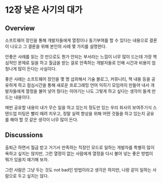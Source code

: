 # 12장 낮은 사기의 대가

## Overview

소프트웨어 장인을 통해 개발자들에게 열정이나 동기부여를 할 수 있다는 내용으로 결론이 나오고 그 결론을 위해 본인의 사례 몇 가지를 설명한다.

안좋은 사례를 읽는 것 만으로도 뭔가 안되는 부서라는 느낌이 너무 많이 드는데 가장 핵심적인 문제로 일을 하고 월급을 받는 걸로 만족하는 개발자들로 인해 시간과 비용이 엄청나게 많이 든다는 사실이다.

좋은 사례는 소프트웨어 장인을 몇 명 섭외해서 기술 블로그, 커뮤니티, 책 내용 등을 공유하게 하고 점심시간을 통해 새로운 프로그래밍 언어 익히기 모임까지 만들어 내서 개발자들에게 열정을 불어 넣어 줬다는 이야기는 나도 그렇게 하고 싶다는 생각이 들게 만드는 내용이다.

매번 공유할 내용이 내가 무슨 일을 하고 있는지 정도만 있는  우리 회사의 보여주기식 스탠드업 미팅은 빨리 때려 치우고, 정말 실력 향상을 위해 어떤 것들을 하고 있는지 공유를 해야 할 것 같은 생각이 너무 많이 든다.

## Discussions

출퇴근 하면서 월급 받고 거기서 만족하는 직장인 모드로 일하는 개발자를 특별히 많이 욕하고 싶지는 않지만, 그런 열정이 없는 사람에게 열정을 다시 불어 넣는 좋은 방법이 뭐가 있을지 얘기해 보자.

그런 사람은 그냥 두는 것도 not bad인 방법이라고 생각은 하지만, 나랑 같이 일하는 사람으로 두고 싶지는 않다.